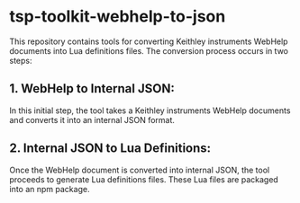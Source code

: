 # tsp-toolkit-webhelp-to-json
This repository contains tools for converting Keithley instruments WebHelp documents into Lua definitions files. The conversion process occurs in two steps:

## 1. WebHelp to Internal JSON:
In this initial step, the tool takes a Keithley instruments WebHelp documents and converts it into an internal JSON format.

## 2. Internal JSON to Lua Definitions: 
Once the WebHelp document is converted into internal JSON, the tool proceeds to generate Lua definitions files. These Lua files are packaged into an npm package.

